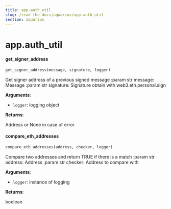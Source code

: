```yaml
---
title: app-auth_util
slug: /read-the-docs/aquarius/app-auth_util
section: aquarius
---
```

<a name="app.auth_util"></a>
# app.auth\_util

<a name="app.auth_util.get_signer_address"></a>
#### get\_signer\_address

```python
get_signer_address(message, signature, logger)
```

Get signer address of a previous signed message
:param str message: Message
:param str signature: Signature obtain with web3.eth.personal.sign

**Arguments**:

- `logger`: logging object

**Returns**:

Address or None in case of error

<a name="app.auth_util.compare_eth_addresses"></a>
#### compare\_eth\_addresses

```python
compare_eth_addresses(address, checker, logger)
```

Compare two addresses and return TRUE if there is a match
:param str address: Address
:param str checker: Address to compare with

**Arguments**:

- `logger`: instance of logging

**Returns**:

boolean

